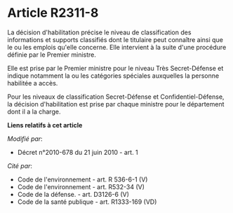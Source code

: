 # Article R2311-8

La décision d'habilitation précise le niveau de classification des informations  et supports classifiés dont le titulaire
peut connaître ainsi que le ou les emplois qu'elle concerne. Elle intervient à la suite d'une procédure définie par le
Premier ministre.

Elle est prise par le Premier ministre pour le niveau Très Secret-Défense et indique notamment la ou les catégories spéciales
auxquelles la personne habilitée a accès. 

Pour les niveaux de classification Secret-Défense et Confidentiel-Défense, la décision d'habilitation est prise par chaque
ministre pour le département dont il a la charge.

**Liens relatifs à cet article**

_Modifié par_:

  - Décret n°2010-678 du 21 juin 2010 - art. 1

_Cité par_:

  - Code de l'environnement - art. R 536-6-1 (V)
  - Code de l'environnement - art. R532-34 (V)
  - Code de la défense. - art. D3126-6 (V)
  - Code de la santé publique - art. R1333-169 (VD)
